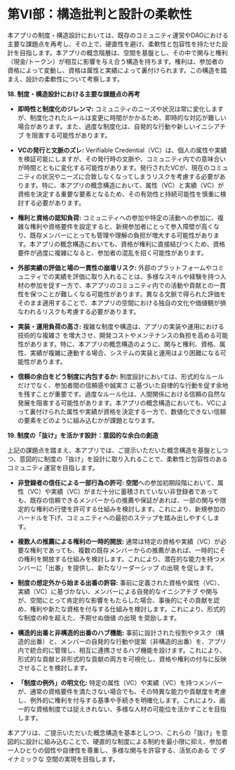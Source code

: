 # **第VI部：構造批判と設計の柔軟性**

本アプリの制度・構造設計においては、既存のコミュニティ運営やDAOにおける主要な課題点を再考し、その上で、硬直性を避け、柔軟性と包容性を持たせた設計を目指します。本アプリの概念階層は、空間を基盤とし、その中で関与と権利（現金/トークン）が相互に影響を与え合う構造を持ちます。権利は、参加者の資格によって変動し、資格は属性と実績によって裏付けられます。この構造を踏まえ、設計の柔軟性について考察します。

**18\. 制度・構造設計における主要な課題点の再考**

* **即時性と制度化のジレンマ:** コミュニティのニーズや状況は常に変化しますが、制度化されたルールは変更に時間がかかるため、即時的な対応が難しい場合があります。また、過度な制度化は、自発的な行動や新しいイニシアチブ を阻害する可能性があります。

* **VCの発行と文脈のズレ:** Verifiable Credential（VC）は、個人の属性や実績を検証可能にしますが、その発行時の文脈や、コミュニティ内での意味合いが時間とともに変化する可能性があります。発行されたVCが、現在のコミュニティの状況やニーズに合致しなくなってしまうリスクを考慮する必要があります。特に、本アプリの概念構造において、属性（VC）と実績（VC）が資格を決定する重要な要素となるため、その有効性と持続可能性を慎重に検討する必要があります。

* **権利と資格の認知負荷:** コミュニティへの参加や特定の活動への参加に、複雑な権利や資格要件を設定すると、新規参加者にとって参入障壁が高くなり、既存メンバーにとっても管理や理解の負担が増大する可能性があります。本アプリの概念構造においても、資格が権利に直接結びつくため、資格要件が過度に複雑になると、参加者の混乱を招く可能性があります。

* **外部実績の評価と場の一貫性の崩壊リスク:** 外部のプラットフォームやコミュニティでの実績を評価に取り入れることは、多様なスキルや経験を持つ人材の参加を促す一方で、本アプリのコミュニティ内での活動や貢献との一貫性を保つことが難しくなる可能性があります。異なる文脈で得られた評価をそのまま適用することで、本アプリの空間における独自の文化や価値観が損なわれるリスクも考慮する必要があります。

* **実装・運用負荷の高さ:** 複雑な制度や構造は、アプリの実装や運用における技術的な複雑さ を増大させ、開発コストやメンテナンスの負担を高める可能性があります。特に、本アプリの概念構造のように、関与と権利、資格、属性、実績が複雑に連動する場合、システムの実装と運用はより困難になる可能性があります。

* **信頼の余白をどう制度に内包するか:** 制度設計においては、形式的なルールだけでなく、参加者間の信頼感や誠実さ に基づいた自律的な行動を促す余地を残すことが重要です。過度なルール化は、人間関係における信頼の自然な発展を阻害する可能性があります。本アプリの概念構造においても、VCによって裏付けられた属性や実績が資格を決定する一方で、数値化できない信頼の要素をどのように組み込むかが課題となります。

**19\. 制度の「抜け」を活かす設計：意図的な余白の創造**

上記の課題点を踏まえ、本アプリでは、ご提示いただいた概念構造を基盤としつつ、意図的に制度の「抜け」を設計に取り入れることで、柔軟性と包容性のあるコミュニティ運営を目指します。

* **非登録者の信任による一部行為の許可:** **空間**への参加初期段階において、属性（VC）や実績（VC）がまだ十分に蓄積されていない非登録者であっても、既存の信頼できるメンバーからの推薦や保証があれば、一部の関与や限定的な権利の行使を許可する仕組みを検討します。これにより、新規参加のハードルを下げ、コミュニティへの最初のステップを踏み出しやすくします。

* **複数人の推薦による権利の一時的開放:** 通常は特定の資格や実績（VC）が必要な権利であっても、複数の既存メンバーからの推薦があれば、一時的にその権利を開放する仕組みを検討します。これにより、潜在的な能力を持つメンバーに「出番」を提供し、新たなリーダーシップ の出現 を促します。

* **制度の想定外から始まる出番の許容:** 事前に定義された資格や属性（VC）、実績（VC）に基づかない、メンバーによる自発的なイニシアチブ や関与が、空間にとって肯定的な影響をもたらした場合、事後的にその貢献を認め、権利や新たな資格を付与する仕組みを検討します。これにより、形式的な制度の枠を超えた、予期せぬ価値 の出現 を奨励します。

* **構造的出番と非構造的出番のハブ機能:** 事前に設計された役割やタスク（構造的出番）と、メンバーの自発的な行動や提案（非構造的出番）を、アプリ内で統合的に管理し、相互に連携させるハブ機能を設けます。これにより、形式的な貢献と非形式的な貢献の両方を可視化し、資格や権利の付与に反映させることを検討します。

* **「制度の例外」の明文化:** 特定の属性（VC）や実績（VC）を持つメンバーが、通常の資格要件を満たさない場合でも、その特異な能力や貢献度を考慮し、例外的に権利を付与する基準や手続きを明確化します。これにより、画一的な資格制度では捉えきれない、多様な人材の可能位を活かすことを目指します。

本アプリは、ご提示いただいた概念構造を基本としつつ、これらの「抜け」を意図的に設計に組み込むことで、硬直的な制度による制約を最小限に抑え、参加者一人ひとりの個性や自律性を尊重し、多様な関与を許容する、活気のある で ダイナミックな 空間の実現を目指します。